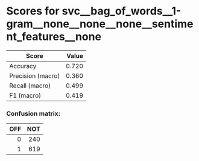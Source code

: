 # Scores for svc__bag_of_words__1-gram__none__none__none__sentiment_features__none
|      Score      |Value|
|-----------------|----:|
|Accuracy         |0.720|
|Precision (macro)|0.360|
|Recall (macro)   |0.499|
|F1 (macro)       |0.419|

### Confusion matrix:
|OFF|NOT|
|--:|--:|
|  0|240|
|  1|619|
